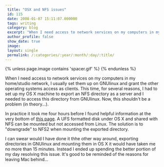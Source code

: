 ```yaml
---
 title: "OSX and NFS issues"
 id: 115
 date: 2008-01-07 15:11:07.000000
 tags: writing
 category: blog
 excerpt: "When I need access to network services on my computers in my home/studio network, I usually set them up on GNUlinux and grant the other operating systems access as clients. This time, for several reas..."
 author_profile: false
 show_date: true
 image: 
 layout: single
 permalink: /:categories/:year/:month/:day/:title/
---
```

{% unless page.image contains 'spacer.gif' %}
{% endunless %}

When I need access to network services on my computers in my home/studio network, I usually set them up on GNUlinux and grant the other operating systems access as clients. This time, for several reasons, I had to set up my OS X machine to export an NFS directory as a server and I needed to access this directory from GNUlinux. Now, this shouldn't be a problem (in theory...).


In practice it took me four hours before I found helpful information at the very bottom of <a href="http://www.bresink.com/osx/143439/issues.html">this page</a>. A UFS formatted disk under OS X and shared with NFS can be mounted but not accessed from Linux. The solution is to "downgrade" to NFS2 when mounting the exported directory.


I can swear would I have done it thhe other way around, exporting directories in GNUlinux and mounting them in OS X it would have taken me no more than 15 minutes. Instead I ended up spending the better portion of my day resolving this issue. It's good to be reminded of the reasons for leaving Mac behind...
